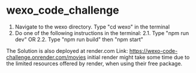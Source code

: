 # wexo_code_challenge

1. Navigate to the wexo directory. Type "cd wexo" in the terminal
2. Do one of the following instructions in the terminal:
    2.1. Type "npm run dev"
    OR
    2.2. Type "npm run build" then "npm start"


The Solution is also deployed at render.com
Link: https://wexo-code-challenge.onrender.com/movies
initial render might take some time due to the limited resources offered by render,
when using their free package.